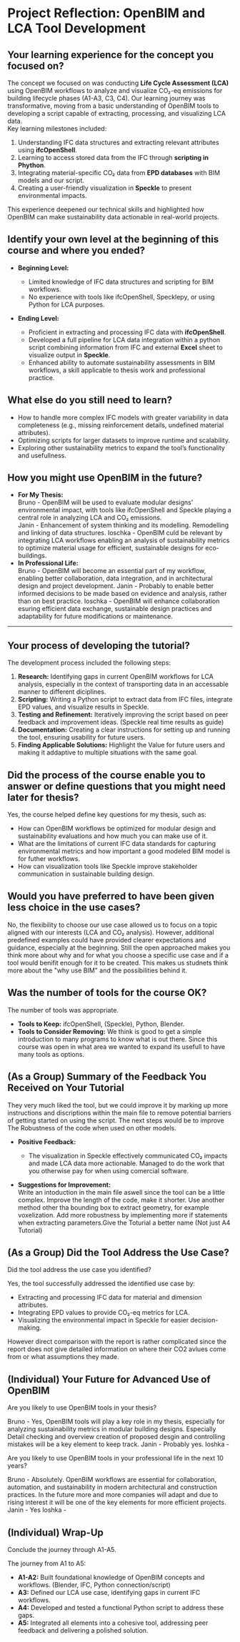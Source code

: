# **Project Reflection: OpenBIM and LCA Tool Development**


## **Your learning experience for the concept you focused on?**
 
The concept we focused on was conducting **Life Cycle Assessment (LCA)** using OpenBIM workflows to analyze and visualize CO₂-eq emissions for building lifecycle phases (A1-A3, C3, C4). Our learning journey was transformative, moving from a basic understanding of OpenBIM tools to developing a script capable of extracting, processing, and visualizing LCA data.  
Key learning milestones included:
1. Understanding IFC data structures and extracting relevant attributes using **ifcOpenShell**.
2. Learning to access stored data from the IFC through **scripting in Phython**.
3. Integrating material-specific CO₂ data from **EPD databases** with BIM models and our script.
4. Creating a user-friendly visualization in **Speckle** to present environmental impacts.

This experience deepened our technical skills and highlighted how OpenBIM can make sustainability data actionable in real-world projects.

## **Identify your own level at the beginning of this course and where you ended?**

- **Beginning Level:**  
  - Limited knowledge of IFC data structures and scripting for BIM workflows.  
  - No experience with tools like ifcOpenShell, Specklepy, or using Python for LCA purposes.  

- **Ending Level:**  
  - Proficient in extracting and processing IFC data with **ifcOpenShell**.  
  - Developed a full pipeline for LCA data integration within a python script combining information from IFC and external **Excel** sheet to visualize output in **Speckle**.  
  - Enhanced ability to automate sustainability assessments in BIM workflows, a skill applicable to thesis work and professional practice.

## **What else do you still need to learn?**
 
- How to handle more complex IFC models with greater variability in data completeness (e.g., missing reinforcement details, undefined material attributes).  
- Optimizing scripts for larger datasets to improve runtime and scalability.  
- Exploring other sustainability metrics to expand the tool’s functionality and usefullness.  


## **How you might use OpenBIM in the future?**

- **For My Thesis:**  
	Bruno - OpenBIM will be used to evaluate modular designs' environmental impact, with tools like ifcOpenShell and Speckle playing a central role in analyzing LCA and CO₂ emissions.  
	Janin - Enhancement of system thinking and its modelling. Remodelling and linking of data structures.
  Ioschka - OpenBIM culd be relevant by integrating LCA workflows enabling an analysis of sustainability metrics to optimize material usage for efficient, sustainable designs for eco-buildings.
- **In Professional Life:**  
	Bruno - OpenBIM will become an essential part of my workflow, enabling better collaboration, data integration, and in architectural design and project development.
	Janin - Probably to enable better informed decisions to be made based on evidence and analysis, rather than on best practice.
	Ioschka - OpenBIM will enhance collaboration esuring efficient data exchange, sustainable design practices and adaptability for future modifications or maintenance.
---

## **Your process of developing the tutorial?**

The development process included the following steps:
1. **Research:** Identifying gaps in current OpenBIM workflows for LCA analysis, especially in the context of transporting data in an accessable manner to different diciplines.  
2. **Scripting:** Writing a Python script to extract data from IFC files, integrate EPD values, and visualize results in Speckle.  
3. **Testing and Refinement:** Iteratively improving the script based on peer feedback and improvement ideas. (Speckle real time results as guide)  
4. **Documentation:** Creating a clear instructions for setting up and running the tool, ensuring usability for future users.  
5. **Finding Applicable Solutions:** Highlight the Value for future users and making it addaptive to multiple situations with the same goal. 


## **Did the process of the course enable you to answer or define questions that you might need later for thesis?**

Yes, the course helped define key questions for my thesis, such as:
- How can OpenBIM workflows be optimized for modular design and sustainability evaluations and how much you can make use of it. 
- What are the limitations of current IFC data standards for capturing environmental metrics and how important a good modeled BIM model is for futher workflows. 
- How can visualization tools like Speckle improve stakeholder communication in sustainable building design.

## **Would you have preferred to have been given less choice in the use cases?**

No, the flexibility to choose our use case allowed us to focus on a topic aligned with our interests (LCA and CO₂ analysis). However, additional predefined examples could have provided clearer expectations and guidance, especially at the beginning. Still the open approached makes you think more about why and for what you choose a specific use case and if a tool would benifit enough for it to be created. This makes us studnets think more about the "why use BIM" and the possibilities behind it. 

## **Was the number of tools for the course OK?** 

The number of tools was appropriate.  
- **Tools to Keep:** ifcOpenShell, (Speckle), Python, Blender.  
- **Tools to Consider Removing:** We think is good to get a simple introduction to many programs to know what is out there. Since this course was open in what area we wanted to expand its usefull to have many tools as options.

## **(As a Group) Summary of the Feedback You Received on Your Tutorial**

They very much liked the tool, but we could improve it by marking up more instructions and discriptions within the main file to remove potential barriers of getting started on using the script. The next steps would be to improve The Robustness of the code when used on other models.

- **Positive Feedback:**  
  - The visualization in Speckle effectively communicated CO₂ impacts and made LCA data more actionable. Managed to do the work that you otherwise pay for when using comercial software.

- **Suggestions for Improvement:**  
  Write an intoduction in the main file aswell since the tool can be a little complex. Improve the length of the code, make it shorter. Use another method other tha bounding box to extract geometry, for example voxelization. Add more robustness by implementing more if statements when extracting parameters.Give the Toturial a better name (Not just A4 Tutorial)


## **(As a Group) Did the Tool Address the Use Case?**

Did the tool address the use case you identified?  

Yes, the tool successfully addressed the identified use case by:
- Extracting and processing IFC data for material and dimension attributes.  
- Integrating EPD values to provide CO₂-eq metrics for LCA.  
- Visualizing the environmental impact in Speckle for easier decision-making.

However direct comparison with the report is rather complicated since the report does not give detailed information on where their CO2 avlues come from or what assumptions they made.


## **(Individual) Your Future for Advanced Use of OpenBIM**

Are you likely to use OpenBIM tools in your thesis?  
 
Bruno - Yes, OpenBIM tools will play a key role in my thesis, especially for analyzing sustainability metrics in modular building designs. Especially Detail checking and overview creation of proposed desgin and controlling mistakes will be a key element to keep track.
Janin - Probably yes.
Ioshka -


Are you likely to use OpenBIM tools in your professional life in the next 10 years?  

Bruno - Absolutely. OpenBIM workflows are essential for collaboration, automation, and sustainability in modern architectural and construction practices. In the future more and more companies will adapt and due to rising interest it will be one of the key elements for more efficient projects.
Janin - Yes
Ioshka -

## **(Individual) Wrap-Up**

Conclude the journey through A1-A5.  
 
The journey from A1 to A5: 
- **A1-A2:** Built foundational knowledge of OpenBIM concepts and workflows. (Blender, IFC, Python connection/script) 
- **A3:** Defined our LCA use case, identifying gaps in current IFC workflows.  
- **A4:** Developed and tested a functional Python script to address these gaps.  
- **A5:** Integrated all elements into a cohesive tool, addressing peer feedback and delivering a polished solution.  

